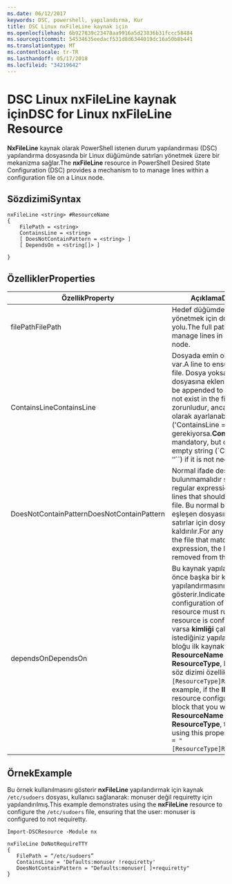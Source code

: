 ```yaml
---
ms.date: 06/12/2017
keywords: DSC, powershell, yapılandırma, Kur
title: DSC Linux nxFileLine kaynak için
ms.openlocfilehash: 6b927839c23478aa9916a5d23836b31fccc58484
ms.sourcegitcommit: 54534635eedacf531d8d6344019dc16a50b8b441
ms.translationtype: MT
ms.contentlocale: tr-TR
ms.lasthandoff: 05/17/2018
ms.locfileid: "34219642"
---
```

# <a name="dsc-for-linux-nxfileline-resource"></a><span data-ttu-id="bd81c-103">DSC Linux nxFileLine kaynak için</span><span class="sxs-lookup"><span data-stu-id="bd81c-103">DSC for Linux nxFileLine Resource</span></span>

<span data-ttu-id="bd81c-104">**NxFileLine** kaynak olarak PowerShell istenen durum yapılandırması (DSC) yapılandırma dosyasında bir Linux düğümünde satırları yönetmek üzere bir mekanizma sağlar.</span><span class="sxs-lookup"><span data-stu-id="bd81c-104">The **nxFileLine** resource in PowerShell Desired State Configuration (DSC) provides a mechanism to to manage lines within a configuration file on a Linux node.</span></span>

## <a name="syntax"></a><span data-ttu-id="bd81c-105">Sözdizimi</span><span class="sxs-lookup"><span data-stu-id="bd81c-105">Syntax</span></span>

```
nxFileLine <string> #ResourceName
{
    FilePath = <string>
    ContainsLine = <string>
    [ DoesNotContainPattern = <string> ]
    [ DependsOn = <string[]> ]

}
```

## <a name="properties"></a><span data-ttu-id="bd81c-106">Özellikler</span><span class="sxs-lookup"><span data-stu-id="bd81c-106">Properties</span></span>

|  <span data-ttu-id="bd81c-107">Özellik</span><span class="sxs-lookup"><span data-stu-id="bd81c-107">Property</span></span> |  <span data-ttu-id="bd81c-108">Açıklama</span><span class="sxs-lookup"><span data-stu-id="bd81c-108">Description</span></span> |
|---|---|
| <span data-ttu-id="bd81c-109">filePath</span><span class="sxs-lookup"><span data-stu-id="bd81c-109">FilePath</span></span>| <span data-ttu-id="bd81c-110">Hedef düğümde bulunan satırları yönetmek için dosyanın tam yolu.</span><span class="sxs-lookup"><span data-stu-id="bd81c-110">The full path to the file to manage lines in on the target node.</span></span>|
| <span data-ttu-id="bd81c-111">ContainsLine</span><span class="sxs-lookup"><span data-stu-id="bd81c-111">ContainsLine</span></span>| <span data-ttu-id="bd81c-112">Dosyada emin olmak için bir satır var.</span><span class="sxs-lookup"><span data-stu-id="bd81c-112">A line to ensure exists in the file.</span></span> <span data-ttu-id="bd81c-113">Dosya yoksa, bu satırın dosyasına eklenir.</span><span class="sxs-lookup"><span data-stu-id="bd81c-113">This line will be appended to the file if it does not exist in the file.</span></span> <span data-ttu-id="bd81c-114">**ContainsLine** zorunludur, ancak boş bir dize olarak ayarlanabilir ('ContainsLine = ''') değil gerekiyorsa.</span><span class="sxs-lookup"><span data-stu-id="bd81c-114">**ContainsLine** is mandatory, but can be set to an empty string (\`ContainsLine = ‘’\`\`) if it is not needed.</span></span>|
| <span data-ttu-id="bd81c-115">DoesNotContainPattern</span><span class="sxs-lookup"><span data-stu-id="bd81c-115">DoesNotContainPattern</span></span>| <span data-ttu-id="bd81c-116">Normal ifade deseni dosyasında bulunmamalıdır satırlar için.</span><span class="sxs-lookup"><span data-stu-id="bd81c-116">A regular expression pattern for lines that should not exist in the file.</span></span> <span data-ttu-id="bd81c-117">Bu normal bir ifadeyle eşleşen dosyasında bulunan tüm satırlar için dosyadan satır kaldırılır.</span><span class="sxs-lookup"><span data-stu-id="bd81c-117">For any lines that exist in the file that match this regular expression, the line will be removed from the file.</span></span>|
| <span data-ttu-id="bd81c-118">dependsOn</span><span class="sxs-lookup"><span data-stu-id="bd81c-118">DependsOn</span></span> | <span data-ttu-id="bd81c-119">Bu kaynak yapılandırılmadan önce başka bir kaynak yapılandırmasını çalıştırmalısınız gösterir.</span><span class="sxs-lookup"><span data-stu-id="bd81c-119">Indicates that the configuration of another resource must run before this resource is configured.</span></span> <span data-ttu-id="bd81c-120">Örneğin, varsa **kimliği** çalıştırmak istediğiniz yapılandırma betik bloğu ilk kaynaktır **ResourceName** ve türünü **ResourceType**, bunu kullanarak söz dizimi özellik `DependsOn = "[ResourceType]ResourceName"`.</span><span class="sxs-lookup"><span data-stu-id="bd81c-120">For example, if the **ID** of the resource configuration script block that you want to run first is **ResourceName** and its type is **ResourceType**, the syntax for using this property is `DependsOn = "[ResourceType]ResourceName"`.</span></span>|

## <a name="example"></a><span data-ttu-id="bd81c-121">Örnek</span><span class="sxs-lookup"><span data-stu-id="bd81c-121">Example</span></span>

<span data-ttu-id="bd81c-122">Bu örnek kullanılmasını gösterir **nxFileLine** yapılandırmak için kaynak `/etc/sudoers` dosyası, kullanıcı sağlanarak: monuser değil requiretty için yapılandırılmış.</span><span class="sxs-lookup"><span data-stu-id="bd81c-122">This example demonstrates using the **nxFileLine** resource to configure the `/etc/sudoers` file, ensuring that the user: monuser is configured to not requiretty.</span></span>

```
Import-DSCResource -Module nx

nxFileLine DoNotRequireTTY
{
   FilePath = “/etc/sudoers”
   ContainsLine = 'Defaults:monuser !requiretty'
   DoesNotContainPattern = "Defaults:monuser[ ]+requiretty"
}
```